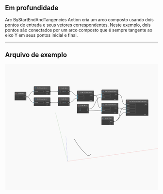 ## Em profundidade
Arc ByStartEndAndTangencies Action cria um arco composto usando dois pontos de entrada e seus vetores correspondentes. Neste exemplo, dois pontos são conectados por um arco composto que é sempre tangente ao eixo Y em seus pontos inicial e final.
___
## Arquivo de exemplo

![ByStartEndAndTangencies](./Autodesk.DesignScript.Geometry.Arc.ByStartEndAndTangencies_img.jpg)

